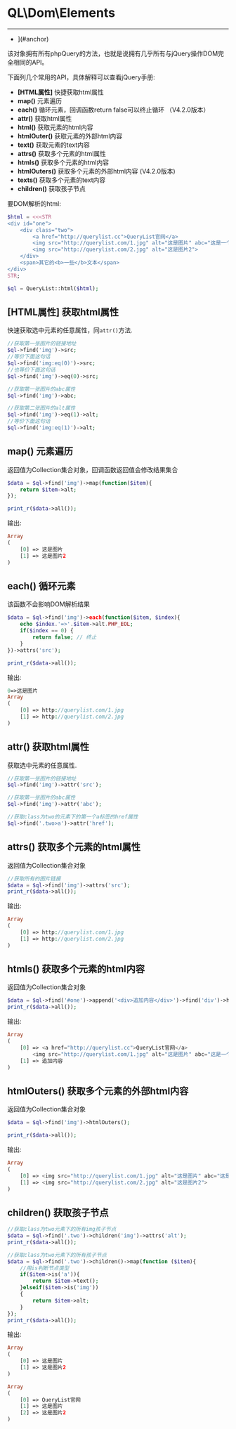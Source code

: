 # QL\Dom\Elements

---

- ](#anchor)

该对象拥有所有phpQuery的方法，也就是说拥有几乎所有与jQuery操作DOM完全相同的API。

下面列几个常用的API，具体解释可以查看jQuery手册:
- **[HTML属性]** 快捷获取html属性 
- **map()** 元素遍历
- **each()** 循环元素，回调函数return false可以终止循环 （V4.2.0版本）
- **attr()** 获取html属性
- **html()** 获取元素的html内容
- **htmlOuter()** 获取元素的外部html内容
- **text()** 获取元素的text内容
- **attrs()** 获取多个元素的html属性
- **htmls()** 获取多个元素的html内容
- **htmlOuters()** 获取多个元素的外部html内容 (V4.2.0版本)
- **texts()** 获取多个元素的text内容
- **children()** 获取孩子节点

要DOM解析的html:
```php
$html = <<<STR
<div id="one">
    <div class="two">
        <a href="http://querylist.cc">QueryList官网</a>
        <img src="http://querylist.com/1.jpg" alt="这是图片" abc="这是一个自定义属性">
        <img src="http://querylist.com/2.jpg" alt="这是图片2">
    </div>
    <span>其它的<b>一些</b>文本</span>
</div>        
STR;

$ql = QueryList::html($html);

```

## [HTML属性] 获取html属性
快速获取选中元素的任意属性，同`attr()`方法.
```php
//获取第一张图片的链接地址
$ql->find('img')->src;
//等价下面这句话
$ql->find('img:eq(0)')->src;
//也等价下面这句话
$ql->find('img')->eq(0)->src;

//获取第一张图片的abc属性
$ql->find('img')->abc;

//获取第二张图片的alt属性
$ql->find('img')->eq(1)->alt;
//等价下面这句话
$ql->find('img:eq(1)')->alt;

```

## map() 元素遍历
返回值为Collection集合对象，回调函数返回值会修改结果集合
```php
$data = $ql->find('img')->map(function($item){
	return $item->alt;
});

print_r($data->all());
```
输出:
```php
Array
(
    [0] => 这是图片
    [1] => 这是图片2
)
```

## each() 循环元素
该函数不会影响DOM解析结果
```php
$data = $ql->find('img')->each(function($item, $index){
    echo $index.'=>'.$item->alt.PHP_EOL;
    if($index == 0) {
        return false; // 终止
    }
})->attrs('src');

print_r($data->all());
```
输出:
```php
0=>这是图片
Array
(
    [0] => http://querylist.com/1.jpg
    [1] => http://querylist.com/2.jpg
)

```

## attr() 获取html属性

获取选中元素的任意属性.
```php
//获取第一张图片的链接地址
$ql->find('img')->attr('src');

//获取第一张图片的abc属性
$ql->find('img')->attr('abc');

//获取class为two的元素下的第一个a标签的href属性
$ql->find('.two>a')->attr('href');

```

## attrs() 获取多个元素的html属性
返回值为Collection集合对象
```php
//获取所有的图片链接
$data = $ql->find('img')->attrs('src');
print_r($data->all());
```
输出:
```php
Array
(
    [0] => http://querylist.com/1.jpg
    [1] => http://querylist.com/2.jpg
)
```

## htmls() 获取多个元素的html内容
返回值为Collection集合对象
```php
$data = $ql->find('#one')->append('<div>追加内容</div>')->find('div')->htmls();
print_r($data->all());
```
输出:
```php
Array
(
    [0] => <a href="http://querylist.cc">QueryList官网</a>
        <img src="http://querylist.com/1.jpg" alt="这是图片" abc="这是一个自定义属性"><img src="http://querylist.com/2.jpg" alt="这是图片2">
    [1] => 追加内容
)
```

## htmlOuters() 获取多个元素的外部html内容
返回值为Collection集合对象
```php
$data = $ql->find('img')->htmlOuters();

print_r($data->all());
```
输出:
```php
Array
(
    [0] => <img src="http://querylist.com/1.jpg" alt="这是图片" abc="这是一个自定义属性">
    [1] => <img src="http://querylist.com/2.jpg" alt="这是图片2">
)

```

## children() 获取孩子节点
```php
//获取class为two元素下的所有img孩子节点
$data = $ql->find('.two')->children('img')->attrs('alt');
print_r($data->all());

//获取class为two元素下的所有孩子节点
$data = $ql->find('.two')->children()->map(function ($item){
    //用is判断节点类型
    if($item->is('a')){
        return $item->text();
    }elseif($item->is('img'))
    {
        return $item->alt;
    }
});
print_r($data->all());
```
输出:
```php
Array
(
    [0] => 这是图片
    [1] => 这是图片2
)

Array
(
    [0] => QueryList官网
    [1] => 这是图片
    [2] => 这是图片2
)
```
